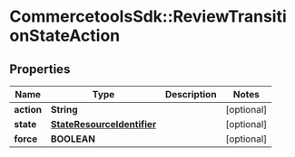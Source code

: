 # CommercetoolsSdk::ReviewTransitionStateAction

## Properties
Name | Type | Description | Notes
------------ | ------------- | ------------- | -------------
**action** | **String** |  | [optional] 
**state** | [**StateResourceIdentifier**](StateResourceIdentifier.md) |  | [optional] 
**force** | **BOOLEAN** |  | [optional] 

